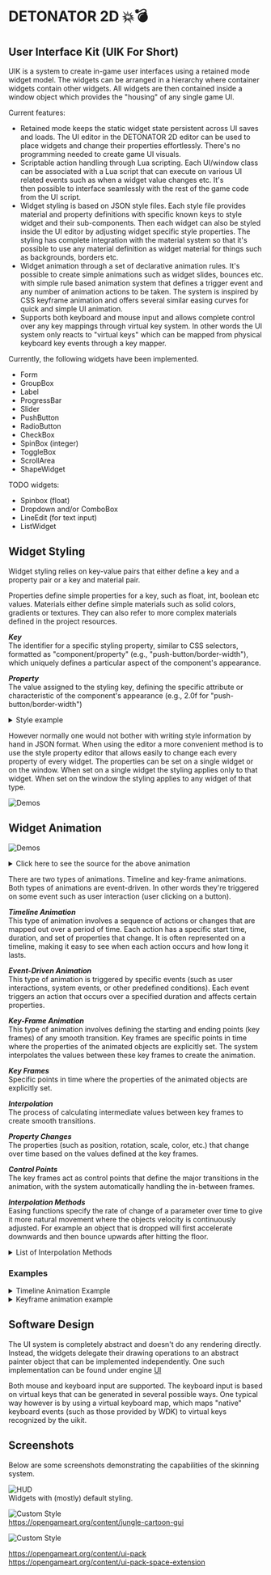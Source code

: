 DETONATOR 2D 💥💣
===================

## User Interface Kit (UIK For Short) ##
UIK is a system to create  in-game user interfaces using a retained mode widget model. 
The widgets can be arranged in a hierarchy where container widgets contain other widgets. 
All widgets are then contained inside a window object which provides the "housing" of any
single game UI.

Current features:
* Retained mode keeps the static widget state persistent across UI saves and loads.  The UI editor
  in the DETONATOR 2D editor can be used to place widgets and change their properties effortlessly.
  There's no programming needed to create game UI visuals.
* Scriptable action handling through Lua scripting. Each UI/window class can be associated with a Lua
  script that can execute on various UI related events such as when a widget value changes etc. It's  
  then possible to interface seamlessly with the rest of the game code from the UI script.
* Widget styling is based on JSON style files. Each style file provides material and property definitions
  with specific known keys to style widget and their sub-components. Then each widget can also be
  styled inside the UI editor by adjusting widget specific style properties.
  The styling has complete integration with the material system so that it's possible to use any material
  definition as widget material for things such as backgrounds, borders etc.
* Widget animation through a set of declarative animation rules. It's possible to create simple animations
  such as widget slides, bounces etc. with simple rule based animation system that defines a trigger event
  and any number of animation actions to be taken. The system is inspired by CSS keyframe animation and 
  offers several similar easing curves for quick and simple UI animation.
* Supports both keyboard and mouse input and allows complete control over any key mappings through virtual
  key system. In other words the UI system only reacts to "virtual keys" which can be mapped from physical
  keyboard key events through a key mapper.

Currently, the following widgets have been implemented.
* Form
* GroupBox
* Label
* ProgressBar
* Slider
* PushButton
* RadioButton
* CheckBox
* SpinBox (integer)
* ToggleBox
* ScrollArea
* ShapeWidget

TODO widgets:
* Spinbox (float)
* Dropdown and/or ComboBox
* LineEdit (for text input)
* ListWidget

## Widget Styling

Widget styling relies on key-value pairs that either define a key and a property pair or a key and material pair.

Properties define simple properties for a key, such as float, int, boolean etc values.
Materials either define simple materials such as solid colors, gradients or textures. They can also refer to 
more complex materials defined in the project resources.

<i><b>Key</b></i><br>
The identifier for a specific styling property, similar to CSS selectors, formatted as "component/property" 
(e.g., "push-button/border-width"), which uniquely defines a particular aspect of the component's appearance.

<i><b>Property</b></i><br>
The value assigned to the styling key, defining the specific attribute or characteristic of the component's appearance (e.g., 2.0f for "push-button/border-width")

<details><summary>Style example</summary>

```
   "properties": [
       {
          "key": "widget/edit-text-font",
          "value": "app://fonts/orbitron-medium.otf"
        }
        , ....
    ],
    "materials": [
        {
            "key": "slider/mouse-over/slider-knob",
            "type": "Gradient",
            "color0": "LightGray",
            "color1": "LightGray",
            "color2": "Black",
            "color3": "Black",
            "gamma": 2.2
        }, ....
    ]        
```
</details>

However normally one would not bother with writing style information by hand in JSON format. 
When using the editor a more convenient method is to use the style property editor
that allows easily to change each every property of every widget. The properties can be set on
a single widget or on the window. When set on a single widget the styling applies only
to that widget. When set on the window the styling applies to any widget of that type.

![Demos](../screens/editor-widget-property-dialog.png "Widget property dialog screenshot.")


## Widget Animation

![Demos](../screens/widget-key-frame-animation.gif "Widget key frame animation GIF.")

<details><summary>Click here to see the source for the above animation</summary>

```
@motion
0%
position 0.0 0.0
25%
position 0.0 300.0
50%
position 300.0 300.0
75%
position 300.0 0.0
100%
position 0,0 0.0

@colors
0%
text-color Red
background-color Bronze
25%
text-color HotPink
background-color Red
50%
text-color Yellow
background-color Green
100%
background-color Blue
text-color Cyan

$OnIdle
animate @motion
animate @colors
duration 1
loops 5
interpolation EaseInOutBounce
idle-for 2.0

```

</details>

There are two types of animations. Timeline and key-frame animations. Both types of animations are event-driven. In
other words they're triggered on some event such as user interaction (user clicking on a button).

<i><b>Timeline Animation</b></i><br> 
This type of animation involves a sequence of actions or changes that are mapped out over a period of time. 
Each action has a specific start time, duration, and set of properties that change. 
It is often represented on a timeline, making it easy to see when each action occurs and how long it lasts.

<i><b>Event-Driven Animation</b></i><br> 
This type of animation is triggered by specific events (such as user interactions, system events, 
or other predefined conditions). Each event triggers an action that occurs over a specified duration 
and affects certain properties.


<i><b>Key-Frame Animation</b></i><br> 
This type of animation involves defining the starting and ending points (key frames) of any smooth transition. 
Key frames are specific points in time where the properties of the animated objects are explicitly set. 
The system interpolates the values between these key frames to create the animation.

<i><b>Key Frames</i></b><br>
Specific points in time where the properties of the animated objects are explicitly set.

<i><b>Interpolation</i></b><br>
The process of calculating intermediate values between key frames to create smooth transitions.

<i><b>Property Changes</i></b><br>
The properties (such as position, rotation, scale, color, etc.) that change over time based on the values defined at the key frames.

<i><b>Control Points</i></b><br>
The key frames act as control points that define the major transitions in the animation, with the system automatically handling the in-between frames.

<i><b>Interpolation Methods</i></b><br>
Easing functions specify the rate of change of a parameter over time to give it more natural movement where the objects velocity is continuously adjusted.
For example an object that is dropped will first accelerate downwards and then bounce upwards after hitting the floor.

<details><summary>List of Interpolation Methods</summary>

* StepStart
* Step
* StepEnd
* Linear
* Cosine
* SmoothStep
* Acceleration
* Deceleration
* EaseInSine
* EaseOutSine
* EasInQuadratic
* EaseOutQuadratic
* EaseInOutQuadratic
* EaseInCubic
* EaseOutCubic
* EaseInOutCubic
* EaseInBack
* EaseOutback
* EaseInOutBack
* EaseInElastic
* EaseOutElastic
* EaseInOutElastic
* EaseInBounce
* EaseOutBounce
* EaseInOutBounce

See https://easings.net/ for more details
</details>



### Examples

<details><summary>Timeline Animation Example</summary>

```
$OnOpen
move 350.0 500
duration 1.0
interpolation EaseOutBounce

$OnClick
move -150.0 500.0
duration 1.0
interpolation EaseInBack
```

The above says that when the window is opened the widget will move from it's current (starting position)
to position (x=350.0, y=500). The animation will take 1s and will use EaseOutBounce interpolation curve.

When the widget is clicked the $OnClick trigger runs and performs a similar animation where the 
widget moves to a new location from its current position.

</details>

<details><summary>Keyframe animation example</summary>

```
@idle
0% 
position 500.0 450.0
50%
position 500.0 445.0
100%
position 500.0 455.0

$OnIdle
animate @idle
loops infinite
duration 0.15
idle-for 0.5
interpolation EasInOutBounce
```

The above creates a named animation 'idle' that is triggered on OnIdle event. 
Idle animation has specific points in time (expressed as a fraction of the whole runtime)
which then define the properties that the widget should have at that point in time.
The animation system will then interpolate the widget from one state to another.

Note that it's possible to have multiple animations defined under the same trigger. That allows a crude way to do animation sequences.

For example: 

```
@OnOpen
move 100.0, 100.0
duration 1.0

$OnOpen
move 200.0, 200.0
duration 1.0
delay 1.0

```

The above animation sequence will first move the widget on $OnOpen trigger to position (x=100.0, y=100.0).
This animation will take 1s, and after it's done the second animation will run and move the widget 
from position (x=100.0,  y=100.0) to new position (x=200.0, y=200.0). Because the second animation is 
scheduled with a delay it will not run immediately (and conflict with the first animation), instead it 
will only start running after the delay time which co-incides with the duration of the first animation.
</details>






## Software Design

The UI system is completely abstract and doesn't do any rendering directly.
Instead, the widgets delegate their drawing operations to an abstract painter object
that can be implemented independently. One such implementation can be found under engine [UI](../engine/ui.cpp)

Both mouse and keyboard input are supported. The keyboard input is based on virtual keys
that can be generated in several possible ways. One typical way however is by using a 
virtual keyboard map, which maps "native" keyboard events (such as those provided by WDK)
to virtual keys recognized by the uikit. 


## Screenshots 

Below are some screenshots demonstrating the capabilities of the skinning system.

![HUD](screens/screenshot.png "Widgets with default styling.")  
Widgets with (mostly) default styling.

![Custom Style](screens/jungle.png "UI system screenshot with custom style")  
https://opengameart.org/content/jungle-cartoon-gui

![Custom Style](screens/kenney.png "UI system screenshot with custom style")

https://opengameart.org/content/ui-pack  
https://opengameart.org/content/ui-pack-space-extension
